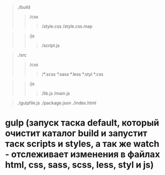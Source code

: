 > ./build  
> > /css       
> > > /style.css
> > > /style.css.map


> > /js
> > > /script.js

> ./src
> > /css
> > > /*.scss *.sass *.less *.styl *.css 

> > /js
> > > /lib.js 
> > > /main.js  

> ./gulpfile.js
> ./package.json
> ./index.html

    
gulp (запуск таска default, который очистит каталог build и запустит таск scripts и styles, а так же watch - отслеживает изменения в файлах html, css, sass, scss, less, styl и js)
================

    

        

            
         

        

             
            

    
    

